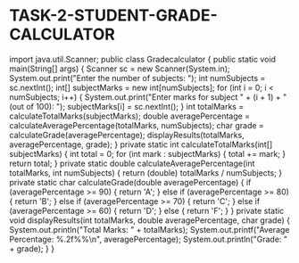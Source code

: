# TASK-2-STUDENT-GRADE-CALCULATOR
import java.util.Scanner;
public class Gradecalculator {
	    public static void main(String[] args) {
        Scanner sc = new Scanner(System.in);
        System.out.print("Enter the number of subjects: ");
        int numSubjects = sc.nextInt();
        int[] subjectMarks = new int[numSubjects];
        for (int i = 0; i < numSubjects; i++) {
            System.out.print("Enter marks for subject " + (i + 1) + " (out of 100): ");
            subjectMarks[i] = sc.nextInt();
        }
        int totalMarks = calculateTotalMarks(subjectMarks);
        double averagePercentage = calculateAveragePercentage(totalMarks, numSubjects);
        char grade = calculateGrade(averagePercentage);
        displayResults(totalMarks, averagePercentage, grade);
    }
    private static int calculateTotalMarks(int[] subjectMarks) {
        int total = 0;
        for (int mark : subjectMarks) {
            total += mark;
        }
        return total;
    }
    private static double calculateAveragePercentage(int totalMarks, int numSubjects) {
        return (double) totalMarks / numSubjects;
    }
    private static char calculateGrade(double averagePercentage) {
        if (averagePercentage >= 90) {
            return 'A';
        } else if (averagePercentage >= 80) {
            return 'B';
        } else if (averagePercentage >= 70) {
            return 'C';
        } else if (averagePercentage >= 60) {
            return 'D';
        } else {
            return 'F';
        }
    }
    private static void displayResults(int totalMarks, double averagePercentage, char grade) {
        System.out.println("Total Marks: " + totalMarks);
        System.out.printf("Average Percentage: %.2f%%\n", averagePercentage);
        System.out.println("Grade: " + grade);
    }
}
